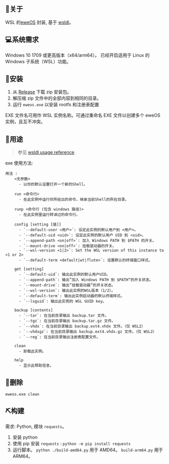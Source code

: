 ## 🐑关于

WSL 的[eweOS](https://os.ewe.moe/) 封装, 基于 [wsldl](https://github.com/yuk7/wsldl)。

## 💻系统需求

Windows 10 1709 或更高版本（x64/arm64）。
已经开启适用于 Linux 的 Windows 子系统（WSL）功能。


## 💾安装

1. 从 [Release](https://github.com/YisuiDenghua/eweOS-WSL/releases) 下载 zip 安装包。
2. 解压缩 zip 文件中的全部内容到相同的目录。
3. 运行 `eweos.exe` 以安装 rootfs 和注册表配置

EXE 文件名可用作 WSL 实例名称。可通过重命名 EXE 文件以创建多个 eweOS 实例，且互不冲突。

## 📝用途

> 参见 [wsldl usage reference](https://github.com/yuk7/wsldl#how-to-usefor-installed-instance).

exe 使用方法:
```
用法 :
    <无参数>
      - 以你的默认设置打开一个新的Shell。

    run <命令行>
      - 在此实例中运行你所给出的命令，继承当前Shell的所在目录。

    runp <命令行 (包含 windows 路径)>
      - 在此实例里运行转译过的命令行。

    config [setting [值]]
      - `--default-user <用户>`: 设定此实例的默认用户到 <用户>。
      - `--default-uid <uid>`: 设定此实例的默认用户 UID 到 <uid>。
      - `--append-path <on|off>`: 加入 Windows PATH 到 $PATH 的开关。
      - `--mount-drive <on|off>`: 挂载驱动器的开关。
      - `--wsl-version <1|2>`: Set the WSL version of this instance to <1 or 2>
      - `--default-term <default|wt|flute>`: 设置默认的终端窗口样式。

    get [setting]
      - `--default-uid`: 输出此实例的默认用户UID。
      - `--append-path`: 输出”加入 Windows PATH 到 $PATH“的开关状态。
      - `--mount-drive`: 输出”挂载驱动器”的开关状态。
      - `--wsl-version`: 输出此实例的WSL版本（1/2）。
      - `--default-term`: 输出此实例启动器的默认终端样式。
      - `--lxguid`: 输出此实例的 WSL GUID key。

    backup [contents]
      - `--tar`: 在当前目录输出 backup.tar 文件。
      - `--tgz`: 在当前目录输出 backup.tar.gz 文件。
      - `--vhdx`: 在当前目录输出 backup.ext4.vhdx 文件。（仅 WSL2）
      - `--vhdxgz`: 在当前目录输出 backup.ext4.vhdx.gz 文件。（仅 WSL2）
      - `--reg`: 在当前目录输出注册表配置文件。

    clean
      - 卸载此实例。

    help
      - 显示此帮助信息。
```

## 🚮删除

`eweos.exe clean`

## ⛏构建

需求: Python, 模块 `requests`。

1. 安装 python
2. 使用 pip 安装 `requests` : `python -m pip install requests`
3. 运行脚本。 `python ./build-amd64.py` 用于 AMD64。 `build-arm64.py` 用于 ARM64。

